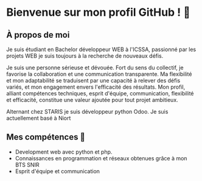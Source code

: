 # Bienvenue sur mon profil GitHub ! 👋

## À propos de moi 
Je suis étudiant en Bachelor développeur WEB à l'ICSSA, passionné par les projets WEB je suis toujours à la recherche de nouveaux défis.

Je suis une personne sérieuse et dévouée. Fort du sens du collectif, je favorise la collaboration et une communication transparente. Ma flexibilité et mon adaptabilité se traduisent par une capacité à relever des défis variés, et mon engagement envers l'efficacité des résultats. Mon profil, alliant compétences techniques, esprit d'équipe, communication, flexibilité et efficacité, constitue une valeur ajoutée pour tout projet ambitieux.

Alternant chez STARIS je suis développeur python Odoo. Je suis actuellement basé à Niort 

## Mes compétences 🚀
- Development web avec python et php.
- Connaissances en programmation et réseaux obtenues grâce à mon BTS SNIR
- Esprit d'équipe et communication
